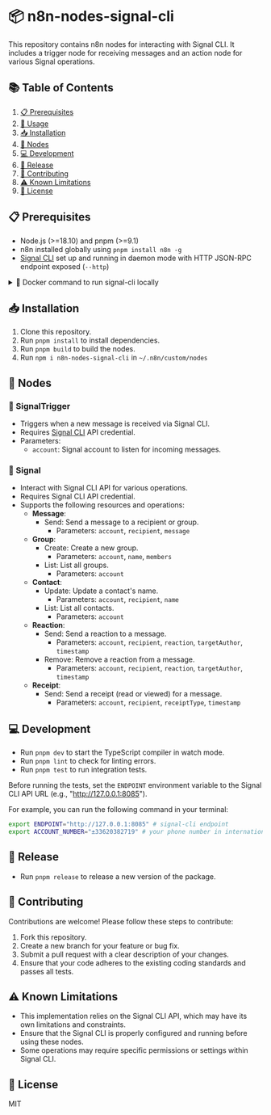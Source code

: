 # 📦 n8n-nodes-signal-cli

This repository contains n8n nodes for interacting with Signal CLI. It includes a trigger node for receiving messages and an action node for various Signal operations.

## 📚 Table of Contents
1. [📋 Prerequisites](#-prerequisites)
2. [🚀 Usage](#-usage)
3. [📥 Installation](#-installation)
4. [🤖 Nodes](#-nodes)
5. [💻 Development](#-development)
6. [🚀 Release](#-release)
7. [🤝 Contributing](#-contributing)
8. [⚠️ Known Limitations](#-known-limitations)
9. [📄 License](#-license)

## 📋 Prerequisites

* Node.js (>=18.10) and pnpm (>=9.1)
* n8n installed globally using `pnpm install n8n -g`
* [Signal CLI](https://github.com/AsamK/signal-cli) set up and running in daemon mode with HTTP JSON-RPC endpoint exposed (`--http`)
<details>
<summary>🐳 Docker command to run signal-cli locally</summary>

```bash
docker run -d \
    --name signal-cli \
    --restart=always \
    -p 7583:7583 \
    -p 8085:8085 \
    -v "$(pwd)/signal-cli:/var/lib/signal-cli" \
    --tmpfs /tmp:exec \
    --shm-size=64m \
    registry.gitlab.com/packaging/signal-cli/signal-cli-native:latest \
    daemon --http=0.0.0.0:8085
```

</details>

## 📥 Installation

1. Clone this repository.
2. Run `pnpm install` to install dependencies.
3. Run `pnpm build` to build the nodes.
4. Run `npm i n8n-nodes-signal-cli` in `~/.n8n/custom/nodes`
   
## 🤖 Nodes

### 🔔 SignalTrigger

* Triggers when a new message is received via Signal CLI.
* Requires [Signal CLI](https://github.com/AsamK/signal-cli) API credential.
* Parameters:
  * `account`: Signal account to listen for incoming messages.

### 📱 Signal

* Interact with Signal CLI API for various operations.
* Requires Signal CLI API credential.
* Supports the following resources and operations:
  * **Message**:
    * Send: Send a message to a recipient or group.
      * Parameters: `account`, `recipient`, `message`
  * **Group**:
    * Create: Create a new group.
      * Parameters: `account`, `name`, `members`
    * List: List all groups.
      * Parameters: `account`
  * **Contact**:
    * Update: Update a contact's name.
      * Parameters: `account`, `recipient`, `name`
    * List: List all contacts.
      * Parameters: `account`
  * **Reaction**:
    * Send: Send a reaction to a message.
      * Parameters: `account`, `recipient`, `reaction`, `targetAuthor`, `timestamp`
    * Remove: Remove a reaction from a message.
      * Parameters: `account`, `recipient`, `reaction`, `targetAuthor`, `timestamp`
  * **Receipt**:
    * Send: Send a receipt (read or viewed) for a message.
      * Parameters: `account`, `recipient`, `receiptType`, `timestamp`

## 💻 Development

* Run `pnpm dev` to start the TypeScript compiler in watch mode.
* Run `pnpm lint` to check for linting errors.
* Run `pnpm test` to run integration tests.

Before running the tests, set the `ENDPOINT` environment variable to the Signal CLI API URL (e.g., "http://127.0.0.1:8085").

For example, you can run the following command in your terminal:

```bash
export ENDPOINT="http://127.0.0.1:8085" # signal-cli endpoint
export ACCOUNT_NUMBER="±33620382719" # your phone number in international format
```


## 🚀 Release

* Run `pnpm release` to release a new version of the package.

## 🤝 Contributing

Contributions are welcome! Please follow these steps to contribute:
1. Fork this repository.
2. Create a new branch for your feature or bug fix.
3. Submit a pull request with a clear description of your changes.
4. Ensure that your code adheres to the existing coding standards and passes all tests.

## ⚠️ Known Limitations

* This implementation relies on the Signal CLI API, which may have its own limitations and constraints.
* Ensure that the Signal CLI is properly configured and running before using these nodes.
* Some operations may require specific permissions or settings within Signal CLI.

## 📄 License

MIT
